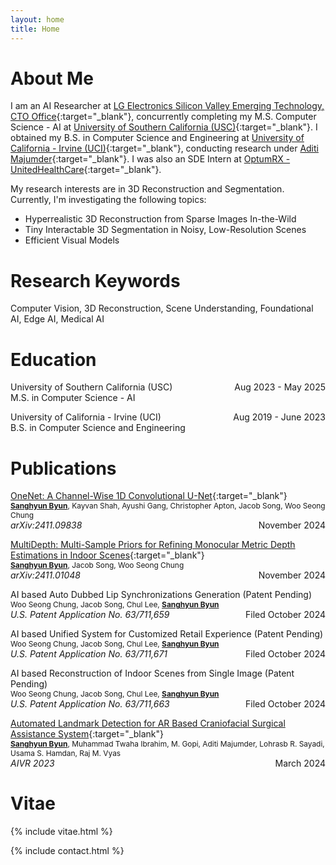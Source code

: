 ```yaml
---
layout: home
title: Home
---
```


# About Me

I am an AI Researcher at [LG Electronics Silicon Valley Emerging Technology, CTO Office](https://www.lg.com/us){:target="_blank"}, concurrently completing my M.S. Computer Science - AI at [University of Southern California (USC)](https://viterbischool.usc.edu){:target="_blank"}. I obtained my B.S. in Computer Science and Engineering at [University of California - Irvine (UCI)](https://cs.ics.uci.edu){:target="_blank"}, conducting research under [Aditi Majumder](https://ics.uci.edu/~majumder/){:target="_blank"}. I was also an SDE Intern at [OptumRX - UnitedHealthCare](https://www2.optumrx.com){:target="_blank"}.

My research interests are in 3D Reconstruction and Segmentation. Currently, I'm investigating the following topics:
- Hyperrealistic 3D Reconstruction from Sparse Images In-the-Wild
- Tiny Interactable 3D Segmentation in Noisy, Low-Resolution Scenes
- Efficient Visual Models

# Research Keywords
Computer Vision, 3D Reconstruction, Scene Understanding, Foundational AI, Edge AI, Medical AI

# Education
University of Southern California (USC)
<span style="float:right;">Aug 2023 - May 2025</span>
<br/>
<span style="color:var(--color-text-highlight)">M.S. in Computer Science - AI</span>

University of California - Irvine (UCI)
<span style="float:right;">Aug 2019 - June 2023</span>
<br/>
<span style="color:var(--color-text-highlight)">B.S. in Computer Science and Engineering</span>

# Publications

[OneNet: A Channel-Wise 1D Convolutional U-Net](https://arxiv.org/abs/2411.09838){:target="_blank"}
<br/>
<span style="font-size:0.85em"><u><b>Sanghyun Byun</b></u>, Kayvan Shah, Ayushi Gang, Christopher Apton, Jacob Song, Woo Seong Chung</span>
<br/>
<i>arXiv:2411.09838</i>
<span style="float:right;">November 2024</span>

[MultiDepth: Multi-Sample Priors for Refining Monocular Metric Depth Estimations in Indoor Scenes](https://arxiv.org/abs/2411.01048){:target="_blank"}
<br/>
<span style="font-size:0.85em"><u><b>Sanghyun Byun</b></u>, Jacob Song, Woo Seong Chung</span>
<br/>
<i>arXiv:2411.01048</i>
<span style="float:right;">November 2024</span>

AI based Auto Dubbed Lip Synchronizations Generation (Patent Pending)
<br/>
<span style="font-size:0.85em">Woo Seong Chung, Jacob Song, Chul Lee, <u><b>Sanghyun Byun</b></u></span>
<br/>
<i>U.S. Patent Application No. 63/711,659</i>
<span style="float:right;">Filed October 2024</span>

AI based Unified System for Customized Retail Experience (Patent Pending)
<br/>
<span style="font-size:0.85em">Woo Seong Chung, Jacob Song, Chul Lee, <u><b>Sanghyun Byun</b></u></span>
<br/>
<i>U.S. Patent Application No. 63/711,671</i>
<span style="float:right;">Filed October 2024</span>

AI based Reconstruction of Indoor Scenes from Single Image (Patent Pending)
<br/>
<span style="font-size:0.85em">Woo Seong Chung, Jacob Song, Chul Lee, <u><b>Sanghyun Byun</b></u></span>
<br/>
<i>U.S. Patent Application No. 63/711,663</i>
<span style="float:right;">Filed October 2024</span>

[Automated Landmark Detection for AR Based Craniofacial Surgical Assistance System](https://link.springer.com/chapter/10.1007/978-981-99-9018-4_5){:target="_blank"}
<br/>
<span style="font-size:0.85em"><u><b>Sanghyun Byun</b></u>, Muhammad Twaha Ibrahim, M. Gopi, Aditi Majumder, Lohrasb R. Sayadi, Usama S. Hamdan, Raj M. Vyas</span>
<br/>
<i>AIVR 2023</i>
<span style="float:right;">March 2024</span>

# Vitae
{% include vitae.html %}

{% include contact.html %}
